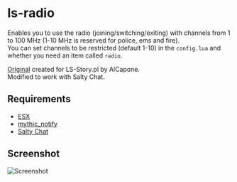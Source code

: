 # ls-radio
Enables you to use the radio (joining/switching/exiting) with channels from 1 to 100 MHz (1-10 MHz is reserved for police, ems and fire).  
You can set channels to be restricted (default 1-10) in the `config.lua` and whether you need an item called `radio`.

[Original](https://github.com/alcapone-dev/ls-radio) created for LS-Story.pl by AlCapone.  
Modified to work with Salty Chat.

## Requirements
* [ESX](https://github.com/ESX-Org/es_extended)
* [mythic_notify](https://github.com/mythicrp/mythic_notify)
* [Salty Chat](https://www.saltmine.de/)

## Screenshot
![Screenshot](https://i.imgur.com/TtcLelA.jpg)

